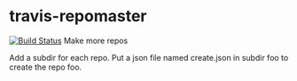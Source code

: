 travis-repomaster
=================
[![Build Status](https://travis-ci.org/linefeedse/travis-repomaster.svg?branch=master)](https://travis-ci.org/linefeedse/travis-repomaster)
Make more repos

Add a subdir for each repo. Put a json file named create.json in
subdir foo to create the repo foo.
